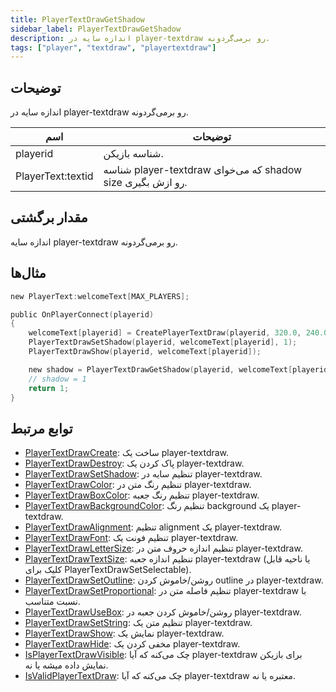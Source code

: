 ```yaml
---
title: PlayerTextDrawGetShadow
sidebar_label: PlayerTextDrawGetShadow
description: اندازه سایه در player-textdraw رو برمی‌گردونه.
tags: ["player", "textdraw", "playertextdraw"]
---
```


<VersionWarn version='omp v1.1.0.2612' />

## توضیحات

اندازه سایه در player-textdraw رو برمی‌گردونه.

| اسم               | توضیحات                                              |
| ----------------- | -------------------------------------------------------- |
| playerid          | شناسه بازیکن.                                    |
| PlayerText:textid | شناسه player-textdraw که می‌خوای shadow size رو ازش بگیری. |

## مقدار برگشتی

اندازه سایه player-textdraw رو برمی‌گردونه.

## مثال‌ها

```c
new PlayerText:welcomeText[MAX_PLAYERS];

public OnPlayerConnect(playerid)
{
    welcomeText[playerid] = CreatePlayerTextDraw(playerid, 320.0, 240.0, "Welcome to my OPEN.MP server");
    PlayerTextDrawSetShadow(playerid, welcomeText[playerid], 1);
    PlayerTextDrawShow(playerid, welcomeText[playerid]);

    new shadow = PlayerTextDrawGetShadow(playerid, welcomeText[playerid]);
    // shadow = 1
    return 1;
}
```

## توابع مرتبط

- [PlayerTextDrawCreate](PlayerTextDrawCreate): ساخت یک player-textdraw.
- [PlayerTextDrawDestroy](PlayerTextDrawDestroy): پاک کردن یک player-textdraw.
- [PlayerTextDrawSetShadow](PlayerTextDrawSetShadow): تنظیم سایه در player-textdraw.
- [PlayerTextDrawColor](PlayerTextDrawColor): تنظیم رنگ متن در player-textdraw.
- [PlayerTextDrawBoxColor](PlayerTextDrawBoxColor): تنظیم رنگ جعبه player-textdraw.
- [PlayerTextDrawBackgroundColor](PlayerTextDrawBackgroundColor): تنظیم رنگ background یک player-textdraw.
- [PlayerTextDrawAlignment](PlayerTextDrawAlignment): تنظیم alignment یک player-textdraw.
- [PlayerTextDrawFont](PlayerTextDrawFont): تنظیم فونت یک player-textdraw.
- [PlayerTextDrawLetterSize](PlayerTextDrawLetterSize): تنظیم اندازه حروف متن در player-textdraw.
- [PlayerTextDrawTextSize](PlayerTextDrawTextSize): تنظیم اندازه جعبه player-textdraw (یا ناحیه قابل کلیک برای PlayerTextDrawSetSelectable).
- [PlayerTextDrawSetOutline](PlayerTextDrawSetOutline): روشن/خاموش کردن outline در player-textdraw.
- [PlayerTextDrawSetProportional](PlayerTextDrawSetProportional): تنظیم فاصله متن در player-textdraw با نسبت متناسب.
- [PlayerTextDrawUseBox](PlayerTextDrawUseBox): روشن/خاموش کردن جعبه در player-textdraw.
- [PlayerTextDrawSetString](PlayerTextDrawSetString): تنظیم متن یک player-textdraw.
- [PlayerTextDrawShow](PlayerTextDrawShow): نمایش یک player-textdraw.
- [PlayerTextDrawHide](PlayerTextDrawHide): مخفی کردن یک player-textdraw.
- [IsPlayerTextDrawVisible](IsPlayerTextDrawVisible): چک می‌کنه که آیا player-textdraw برای بازیکن نمایش داده میشه یا نه.
- [IsValidPlayerTextDraw](IsValidPlayerTextDraw): چک می‌کنه که آیا player-textdraw معتبره یا نه.